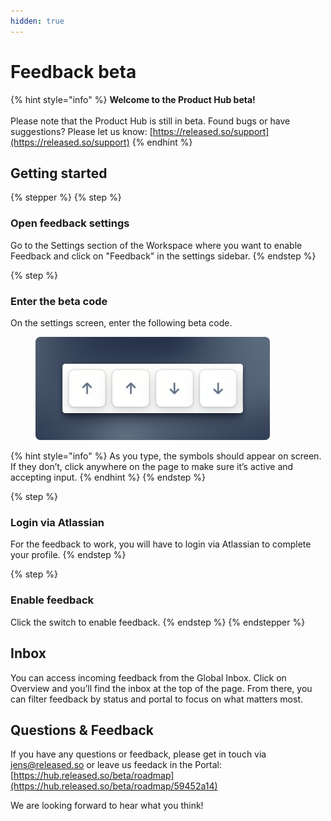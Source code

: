 ```yaml
---
hidden: true
---
```


# Feedback beta

{% hint style="info" %}
**Welcome to the Product Hub beta!** \
\
Please note that the Product Hub is still in beta. Found bugs or have suggestions? Please let us know: [https://released.so/support](https://released.so/support)
{% endhint %}

## Getting started

{% stepper %}
{% step %}
### Open feedback settings

Go to the Settings section of the Workspace where you want to enable Feedback and click on "Feedback" in the settings sidebar.&#x20;
{% endstep %}

{% step %}
### Enter the beta code

On the settings screen, enter the following beta code.

<figure><img src="../../.gitbook/assets/feedback-beta-code.png" alt="" width="375"><figcaption></figcaption></figure>

{% hint style="info" %}
As you type, the symbols should appear on screen. If they don’t, click anywhere on the page to make sure it’s active and accepting input.
{% endhint %}
{% endstep %}

{% step %}
### Login via Atlassian&#x20;

For the feedback to work, you will have to login via Atlassian to complete your profile.&#x20;
{% endstep %}

{% step %}
### Enable feedback&#x20;

Click the switch to enable feedback.&#x20;
{% endstep %}
{% endstepper %}

## Inbox

You can access incoming feedback from the Global Inbox. Click on Overview and you’ll find the inbox at the top of the page. From there, you can filter feedback by status and portal to focus on what matters most.

## Questions & Feedback

If you have any questions or feedback, please get in touch via jens@released.so or leave us feedack in the Portal: [https://hub.released.so/beta/roadmap](https://hub.released.so/beta/roadmap/59452a14)

We are looking forward to hear what you think!&#x20;
